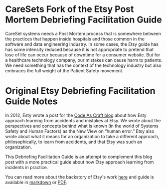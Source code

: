 # CareSets Fork of the Etsy Post Mortem Debriefing Facilitation Guide

CareSet systems needs a Post Mortem process that is somewhere between the practices that happen inside hospitals and those common in the software and data engineering industry. In some cases, the Etsy guide has has some intensity reduced because it is not appropriate to pretend that lose of life can occur because of downtime for a consumer website. But for a healthcare technology company, our mistakes can cause harm to patients. We need something that has the context of the technology industry but also embraces the full weight of the Patient Safety movement. 

# Original Etsy Debriefing Facilitation Guide Notes

In 2012, Esty wrote a post for the [Code As Craft blog][cac_post] about how Esty approach
learning from accidents and mistakes at Etsy. We wrote about the perspectives
and concepts behind what is known (in the world of Systems Safety and Human
Factors) as the New View on “human error.” Etsy also wrote about what it means for
an organization to take a different approach, philosophically, to learn from
accidents, and that Etsy was such an organization.

This Debriefing Facilitation Guide is an attempt to complement this blog post
with a more practical guide about how Etsy approach learning from incidents in
practice.

You can read more about the backstory of Etsy's work [here][cac_post2] and guide is available
in [markdown][markdown_guide] or [PDF][pdf_guide].

[cac_post]: https://codeascraft.com/2012/05/22/blameless-postmortems/
[cac_post2]: https://codeascraft.com/2016/11/17/debriefing-facilitation-guide/
[markdown_guide]: https://github.com/etsy/DebriefingFacilitationGuide/tree/master/guide
[pdf_guide]: http://extfiles.etsy.com/DebriefingFacilitationGuide.pdf

